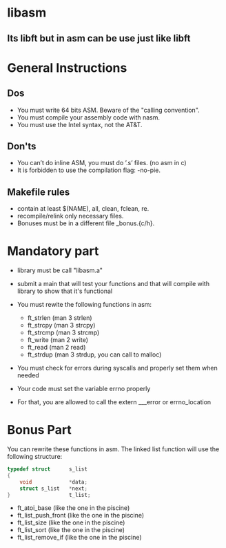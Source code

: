 # libasm

## Its libft but in asm can be use just like libft

# General Instructions
## Dos
- You must write 64 bits ASM. Beware of the "calling convention".
- You must compile your assembly code with nasm.
- You must use the Intel syntax, not the AT&T.

## Don'ts
- You can’t do inline ASM, you must do ’.s’ files. (no asm in c)
- It is forbidden to use the compilation flag: -no-pie.

## Makefile rules
- contain at least $(NAME), all, clean, fclean, re.
- recompile/relink only necessary files.
- Bonuses must be in a different file _bonus.{c/h}.

# Mandatory part

- library must be call "libasm.a"

- submit a main that will test your functions and that will compile with library to show that it's functional

- You must rewite the following functions in asm:
    - ft_strlen (man 3 strlen)
    - ft_strcpy (man 3 strcpy)
    - ft_strcmp (man 3 strcmp)
    - ft_write (man 2 write)
    - ft_read (man 2 read)
    - ft_strdup (man 3 strdup, you can call to malloc)

- You must check for errors during syscalls and properly set them when needed
- Your code must set the variable errno properly
- For that, you are allowed to call the extern ___error or errno_location

# Bonus Part

You can rewrite these functions in asm. The linked list function will use the following
structure:

```c
typedef struct      s_list
{
    void            *data;
    struct s_list   *next;
}                   t_list;
```

- ft_atoi_base (like the one in the piscine)
- ft_list_push_front (like the one in the piscine)
- ft_list_size (like the one in the piscine)
- ft_list_sort (like the one in the piscine)
- ft_list_remove_if (like the one in the piscine)
